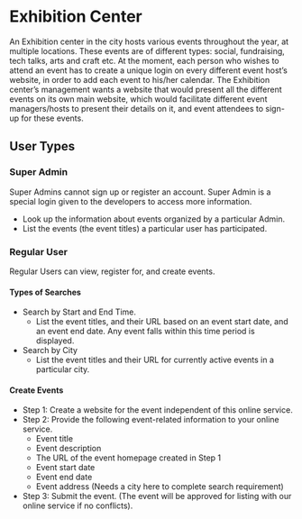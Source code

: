 # Exhibition Center
An Exhibition center in the city hosts 
various events throughout the year, at
multiple locations. These events are of
different types: social, fundraising,
tech talks, arts and craft etc. At the
moment, each person who wishes to attend
an event has to create a unique login on
every different event host’s website, in
order to add each event to his/her calendar.
The Exhibition center’s management wants a
website that would present all the different
events on its own main website, which would
facilitate different event managers/hosts
to present their details on it, and event
attendees to sign-up for these events.
## User Types
### Super Admin
Super Admins cannot sign up or register an account.
Super Admin is a special login given to the developers
to access more information.
 - Look up the information about events organized by a particular Admin.
 - List the events (the event titles) a particular user has participated.
### Regular User
Regular Users can view, register for, and create events.
#### Types of Searches
 - Search by Start and End Time.
   - List the event titles, and their URL based on an event start date,
   and an event end date. Any event falls within this time period is displayed.
 - Search by City
   - List the event titles and their URL for currently active events in a particular city.
#### Create Events
 - Step 1: Create a website for the event independent of this online service.
 - Step 2: Provide the following event-related information to your online service.
   - Event title
   - Event description
   - The URL of the event homepage created in Step 1
   - Event start date
   - Event end date
   - Event address (Needs a city here to complete search requirement)
 - Step 3: Submit the event. (The event will be approved for listing
 with our online service if no conflicts).
 